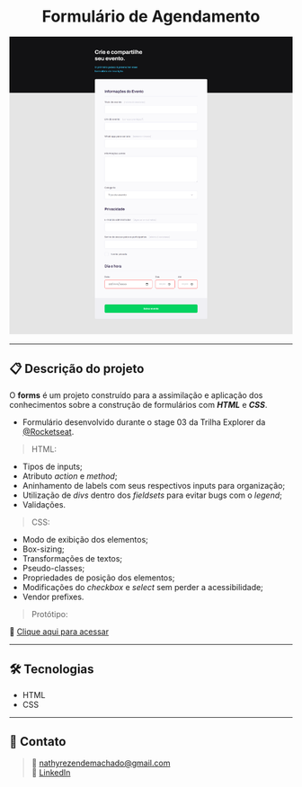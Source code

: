 <h1 align="center">Formulário de Agendamento</h1>

![Imagem da página desenvolvida](./.github/preview-forms.png)

<hr>

## 📋 Descrição do projeto

O <strong>forms</strong> é um projeto construído para a assimilação e aplicação dos conhecimentos sobre a construção de formulários com <strong><em>HTML</em></strong> e <strong><em>CSS</em></strong>.

- Formulário desenvolvido durante o stage 03 da Trilha Explorer da <a href="https://www.rocketseat.com.br/">@Rocketseat</a>.

> HTML:
- Tipos de inputs;
- Atributo <em>action</em> e <em>method</em>;
- Aninhamento de labels com seus respectivos inputs para organização;
- Utilização de <em>divs</em> dentro dos <em>fieldsets</em> para evitar bugs com o <em>legend</em>;
- Validações.
 
> CSS:
- Modo de exibição dos elementos;
- Box-sizing;
- Transformações de textos;
- Pseudo-classes;
- Propriedades de posição dos elementos;
- Modificações do <em>checkbox</em> e <em>select</em> sem perder a acessibilidade;
- Vendor prefixes.

> Protótipo:

🔗 [Clique aqui para acessar](https://nathxrz.github.io/TrilhaExplorer-forms01-stage-03/)
 
<hr>

## 🛠️ Tecnologias
- HTML
- CSS

<hr>

## 📩 Contato
> 📧 nathyrezendemachado@gmail.com <br>
> 💼 <a href="https://www.linkedin.com/in/nathalia-machado-021b1b230/"> LinkedIn</a> <br>

    